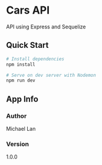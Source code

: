 # Cars API 

API using Express and Sequelize

## Quick Start

``` bash
# Install dependencies
npm install

# Serve on dev server with Nodemon
npm run dev
```

## App Info

### Author

Michael Lan

### Version

1.0.0

